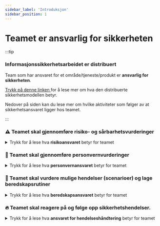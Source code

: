 ```yaml
---
sidebar_label: 'Introduksjon'
sidebar_position: 1
---
```


# Teamet er ansvarlig for sikkerheten

:::tip

### Informasjonssikkerhetsarbeidet er distribuert
Team som har ansvaret for et område/tjeneste/produkt er **ansvarlig for sikkerheten**. 

[Trykk på denne linken ](sikkerhetsansvar/distribuertmodell.md) for å lese mer om hva den distribuerte sikkerhetsmodellen betyr. 

Nedover på siden kan du lese mer om hvilke aktiviteter som følger av at sikkerhetsansvaret ligger hos teamet. 

:::

 

### ⚠️ Teamet skal gjennomføre risiko- og sårbarhetsvurderinger

<details><summary>Trykk for å lese hva <b>risikoansvaret</b> betyr for teamet </summary>
<p>

Det forventes at:

- Teamet utfører risikovurderinger ved hjelp av TryggNok-applikasjonen
- Teamet dokumenterer viktige sikkerhetsbeslutninger
- Teamet eskalerer restrisiko dersom denne er utenfor risikoaksept
- Teamet følger opp tiltak for å nå akseptabel restrisiko

Trykk på denne linken for å lese mer: [Risiko- og sårbarhetsvurderinger](sikkerhetsansvar/risikoogsarbarhet.md).


</p>
</details>

  

### 🔏 Teamet skal gjennomføre personvernvurderinger

<details><summary>Trykk for å lese hva <b>personvernansvaret</b> betyr for teamet </summary>
<p>

- Teamet utfører Grunnleggende personvernvurdering (GPA) og vurdering av Personvernkonsekvenser (PVK)
- Vurderingene skal dokumenteres i mal og oversende til personvernombudet.

Trykk på denne linken for å lese mer: [Personvernvurderinger](sikkerhetsansvar/personvernvurderinger.md).

</p>
</details>



### 📝 Teamet skal vurdere mulige  hendelser (scenarioer)  og lage beredskapsrutiner

<details><summary>Trykk for å lese hva <b>beredskapsansvaret</b> betyr for teamet </summary>
<p>

- Teamet skal vurdere hvilke hendelser (scenarioer) som kan inntreffe.
- Teamet skal beskrive rutiner for å håndtere alvorlige hendelser.
- Teamet skal gjennomføre øvelser.

Trykk på denne linken for å lese mer: [beredskap](sikkerhetsansvar/beredskap.md).

</p>
</details>



### 🔥 Teamet skal reagere på og følge opp sikkerhetshendelser.


<details><summary>Trykk for å lese hva <b>ansvaret for hendelseshåndtering</b> betyr for teamet </summary>
<p>

- Teamet skal varsle ISOC om sikkerhetshendelser i egen løsning.
- Teamet skal dokumentere og logge sikkerhetshendelser.

Trykk på denne linken for å lese mer: [Sikkerhetshendelser](sikkerhetsansvar/sikkerhetshendelser.md).

</p>
</details>
